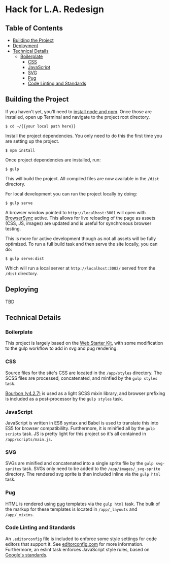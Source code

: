 # Hack for L.A. Redesign
## Table of Contents
* [Building the Project](#build)
* [Deployment](#deploy)
* [Technical Details](#tech)
  * [Boilerplate](#tech-boilerplate)
	* [CSS](#tech-css)
	* [JavaScript](#tech-js)
	* [SVG](#tech-svg)
	* [Pug](#tech-pug)
	* [Code Linting and Standards](#tech-standards)

<a name="build"></a>
## Building the Project
If you haven't yet, you'll need to [install node and npm](https://nodejs.org/en/download/). Once those are installed, open up Terminal and navigate to the project root directory.

```
$ cd ~/{{your local path here}}
```

Install the project dependencies. You only need to do this the first time you are setting up the project.

```
$ npm install
```

Once project dependencies are installed, run:

```
$ gulp
```

This will build the project. All compiled files are now available in the `/dist` directory.

For local development you can run the project locally by doing:

```
$ gulp serve
```
A browser window pointed to `http://localhost:3001` will open with [BrowserSync](https://www.browsersync.io/) active. This allows for live reloading of the page as assets (CSS, JS, images) are updated and is useful for synchronous browser testing.

This is more for active development though as not all assets will be fully optimized. To run a full build task and then serve the site locally, you can do:

```
$ gulp serve:dist
```
Which will run a local server at `http://localhost:3002/` served from the `/dist` directory.

<a name="deploy"></a>
## Deploying
TBD

<a name="tech"></a>
## Technical Details

<a name="tech-boilerplate"></a>
### Boilerplate

This project is largely based on the [Web Starter Kit](https://developers.google.com/web/tools/starter-kit/), with some modification to the gulp workflow to add in svg and pug rendering.

<a name="tech-css"></a>
### CSS

Source files for the site's CSS are located in the `/app/styles` directory. The SCSS files are processed, concatenated, and minfied by the `gulp styles` task.

[Bourbon (v4.2.7)](bourbon.io/docs/) is used as a light SCSS mixin library, and browser prefixing is included as a post-processor by the `gulp styles` task. 

<a name="tech-js"></a>
### JavaScript
JavaScript is written in ES6 syntax and Babel is used to translate this into ES5 for browser compatibililty. Furthermore, it is minified all by the `gulp scripts` task. JS is pretty light for this project so it's all contained in `/app/scripts/main.js`.

<a name="tech-svg"></a>
### SVG
SVGs are minified and concatenated into a single sprite file by the `gulp svg-sprites` task. SVGs only need to be added to the `/app/images/_svg-sprite` directory. The rendered svg sprite is then included inline via the `gulp html` task.

<a name="tech-pug"></a>
### Pug
HTML is rendered using [pug](http://pugjs.org) templates via the `gulp html` task. The bulk of the markup for these templates is located in `/app/_layouts` and `/app/_mixins`.	

<a name="tech-standards"></a>
### Code Linting and Standards
An `.editorconfig` file is included to enforce some style settings for code editors that support it. See [editorconfig.com](http://editorconfig.org/) for more information. Furthermore, an eslint task enforces JavaScript style rules, based on [Google's standards](https://google.github.io/styleguide/javascriptguide.xml).
